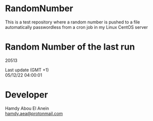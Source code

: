 # RandomNumber    
This is a test repository where a random number is pushed to a file automatically passwordless from a cron job in my Linux CentOS server    
# Random Number of the last run   
20513
      
Last update (GMT +1)    
05/12/22 04:00:01
# Developer    
Hamdy Abou El Anein   
hamdy.aea@protonmail.com
